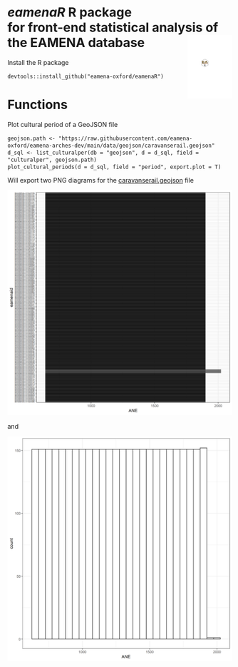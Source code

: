 # ***eamenaR*** R package <br> for front-end statistical analysis of the EAMENA database <img src="https://raw.githubusercontent.com/eamena-oxford/eamena-arches-dev/main/www/eamenaR_logo.png" width='100px' align="right"/>

Install the R package

```
devtools::install_github("eamena-oxford/eamenaR")
```

# Functions

Plot cultural period of a GeoJSON file

```
geojson.path <- "https://raw.githubusercontent.com/eamena-oxford/eamena-arches-dev/main/data/geojson/caravanserail.geojson"
d_sql <- list_culturalper(db = "geojson", d = d_sql, field = "culturalper", geojson.path)
plot_cultural_periods(d = d_sql, field = "period", export.plot = T)
```

Will export two PNG diagrams for the [caravanserail.geojson](https://github.com/eamena-oxford/eamena-arches-dev/tree/main/data/geojson#readme) file

![](https://raw.githubusercontent.com/eamena-oxford/eamena-arches-dev/main/data/time/results/cultural_period_byeamenaid.png)

and 

![](https://raw.githubusercontent.com/eamena-oxford/eamena-arches-dev/main/data/time/results/cultural_period_histog.png)
